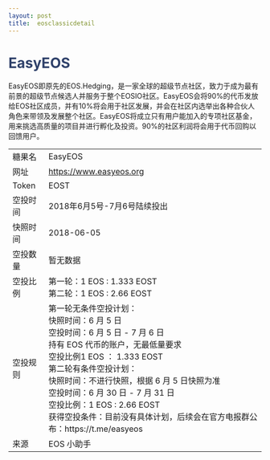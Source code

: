 ```yaml
---
layout: post
title:  eosclassicdetail
---
```



<h1 style="color: #2F416A">EasyEOS</h1>
<p>
EasyEOS即原先的EOS.Hedging，是一家全球的超级节点社区，致力于成为最有前景的超级节点候选人并服务于整个EOSIO社区。EasyEOS会将90%的代币发放给EOS社区成员，并有10%将会用于社区发展，并会在社区内选举出各种合伙人角色来带领及发展整个社区。EasyEOS将成立只有用户能加入的专项社区基金，用来挑选高质量的项目并进行孵化及投资。90%的社区利润将会用于代币回购以回馈用户。

<table class="center">
  <tbody>
    <tr>
        <td class="tablehalf">糖果名</td>
        <td class="tablehalf">EasyEOS</td>
    </tr>
    <tr>
        <td>网址</td>
        <td><a href="https://www.easyeos.org" target="_blank">https://www.easyeos.org</a></td>
    </tr>
    <tr>
        <td>Token</td>
        <td>EOST</td>
    </tr>
    <tr>
        <td>空投时间</td>
        <td>2018年6月5号-7月6号陆续投出</td>
    </tr>
    <tr>
        <td>快照时间</td>
        <td>2018-06-05</td>
    </tr>
    <tr>
        <td>空投数量</td>
        <td>暂无数据</td>
    </tr>
    <tr>
        <td>空投比例</td>
        <td>
         第一轮：1 EOS : 1.333 EOST<br/>
         第二轮：1 EOS : 2.66 EOST
        </td>
    </tr>
    <tr>
        <td>空投规则</td>
        <td>
        第一轮无条件空投计划：<br/>
        快照时间：6 月 5 日<br/>
        空投时间：6 月 5 日 - 7 月 6 日<br/>
        持有 EOS 代币的账户，无最低量要求<br/>
        空投比例1 EOS ： 1.333 EOST<br/>
        第二轮有条件空投计划：<br/>
        快照时间：不进行快照，根据 6 月 5 日快照为准<br/>
        空投时间：6 月 30 日 - 7 月 31 日<br/>
        空投比例：1 EOS : 2.66 EOST<br/>
        获得空投条件：目前没有具体计划，后续会在官方电报群公布：https://t.me/easyeos
        </td>
    </tr>
     <tr>
        <td>来源</td>
        <td>EOS 小助手</td>
    </tr>
  </tbody>
</table>

